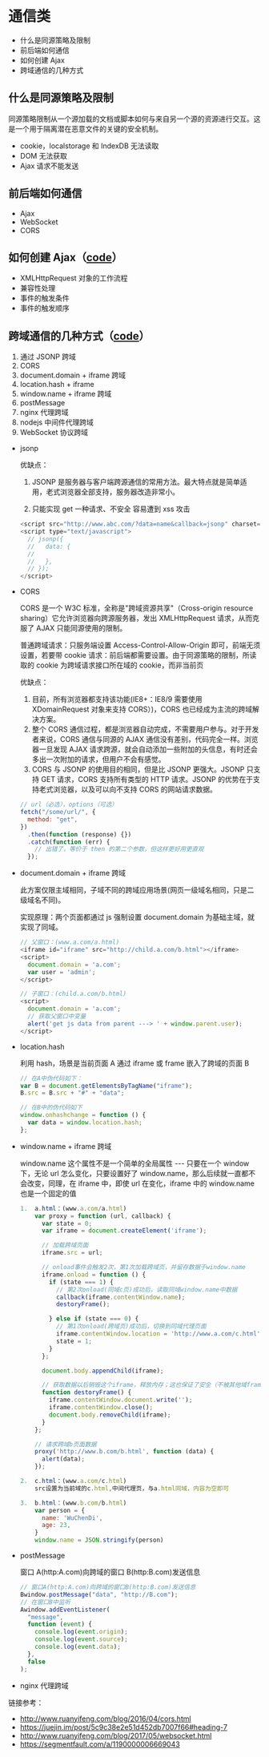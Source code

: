 # 通信类

- 什么是同源策略及限制
- 前后端如何通信
- 如何创建 Ajax
- 跨域通信的几种方式

## 什么是同源策略及限制

同源策略限制从一个源加载的文档或脚本如何与来自另一个源的资源进行交互。这是一个用于隔离潜在恶意文件的关键的安全机制。

- cookie，localstorage 和 IndexDB 无法读取
- DOM 无法获取
- Ajax 请求不能发送

## 前后端如何通信

- Ajax
- WebSocket
- CORS

## 如何创建 Ajax（[code](https://github.com/WuChenDi/Front-End/blob/master/04-%E9%9D%A2%E8%AF%95/2018%E5%B9%B4%E5%BA%95Coding/jsonp.js)）

- XMLHttpRequest 对象的工作流程
- 兼容性处理
- 事件的触发条件
- 事件的触发顺序

## 跨域通信的几种方式（[code](https://github.com/WuChenDi/Front-End/blob/master/04-%E9%9D%A2%E8%AF%95/2018%E5%B9%B4%E5%BA%95Coding/ajax.html)）

1. 通过 JSONP 跨域
2. CORS
3. document.domain + iframe 跨域
4. location.hash + iframe
5. window.name + iframe 跨域
6. postMessage
7. nginx 代理跨域
8. nodejs 中间件代理跨域
9. WebSocket 协议跨域

- jsonp

  优缺点：

  1. JSONP 是服务器与客户端跨源通信的常用方法。最大特点就是简单适用，老式浏览器全部支持，服务器改造非常小。

  2. 只能实现 get 一种请求、不安全 容易遭到 xss 攻击

  ```js
  <script src="http://www.abc.com/?data=name&callback=jsonp" charset="utf-8"></script>
  <script type="text/javascript">
    // jsonp({
    //   data: {
    //
    //   },
    // });
  </script>
  ```

- CORS

  CORS 是一个 W3C 标准，全称是"跨域资源共享"（Cross-origin resource sharing）它允许浏览器向跨源服务器，发出 XMLHttpRequest 请求，从而克服了 AJAX 只能同源使用的限制。

  普通跨域请求：只服务端设置 Access-Control-Allow-Origin 即可，前端无须设置，若要带 cookie 请求：前后端都需要设置。由于同源策略的限制，所读取的 cookie 为跨域请求接口所在域的 cookie，而非当前页

  优缺点：

  1. 目前，所有浏览器都支持该功能(IE8+：IE8/9 需要使用 XDomainRequest 对象来支持 CORS）)，CORS 也已经成为主流的跨域解决方案。
  2. 整个 CORS 通信过程，都是浏览器自动完成，不需要用户参与。对于开发者来说，CORS 通信与同源的 AJAX 通信没有差别，代码完全一样。浏览器一旦发现 AJAX 请求跨源，就会自动添加一些附加的头信息，有时还会多出一次附加的请求，但用户不会有感觉。
  3. CORS 与 JSONP 的使用目的相同，但是比 JSONP 更强大。JSONP 只支持 GET 请求，CORS 支持所有类型的 HTTP 请求。JSONP 的优势在于支持老式浏览器，以及可以向不支持 CORS 的网站请求数据。

  ```js
  // url（必选），options（可选）
  fetch("/some/url/", {
    method: "get",
  })
    .then(function (response) {})
    .catch(function (err) {
      // 出错了，等价于 then 的第二个参数，但这样更好用更直观
    });
  ```

- document.domain + iframe 跨域

  此方案仅限主域相同，子域不同的跨域应用场景(网页一级域名相同，只是二级域名不同)。

  实现原理：两个页面都通过 js 强制设置 document.domain 为基础主域，就实现了同域。

  ```js
  // 父窗口：(www.a.com/a.html)
  <iframe id="iframe" src="http://child.a.com/b.html"></iframe>
  <script>
    document.domain = 'a.com';
    var user = 'admin';
  </script>

  // 子窗口：(child.a.com/b.html)
  <script>
    document.domain = 'a.com';
    // 获取父窗口中变量
    alert('get js data from parent ---> ' + window.parent.user);
  </script>
  ```

- location.hash

  利用 hash，场景是当前页面 A 通过 iframe 或 frame 嵌入了跨域的页面 B

  ```js
  // 在A中伪代码如下：
  var B = document.getElementsByTagName("iframe");
  B.src = B.src + "#" + "data";

  // 在B中的伪代码如下
  window.onhashchange = function () {
    var data = window.location.hash;
  };
  ```

- window.name + iframe 跨域

  window.name 这个属性不是一个简单的全局属性 --- 只要在一个 window 下，无论 url 怎么变化，只要设置好了 window.name，那么后续就一直都不会改变，同理，在 iframe 中，即使 url 在变化，iframe 中的 window.name 也是一个固定的值

  ```js
  1.  a.html：(www.a.com/a.html)
      var proxy = function (url, callback) {
        var state = 0;
        var iframe = document.createElement('iframe');

        // 加载跨域页面
        iframe.src = url;

        // onload事件会触发2次，第1次加载跨域页，并留存数据于window.name
        iframe.onload = function () {
          if (state === 1) {
            // 第2次onload(同域c页)成功后，读取同域window.name中数据
            callback(iframe.contentWindow.name);
            destoryFrame();

          } else if (state === 0) {
            // 第1次onload(跨域页)成功后，切换到同域代理页面
            iframe.contentWindow.location = 'http://www.a.com/c.html';
            state = 1;
          }
        };

        document.body.appendChild(iframe);

        // 获取数据以后销毁这个iframe，释放内存；这也保证了安全（不被其他域frame js访问）
        function destoryFrame() {
          iframe.contentWindow.document.write('');
          iframe.contentWindow.close();
          document.body.removeChild(iframe);
        }
      };

      // 请求跨域b页面数据
      proxy('http://www.b.com/b.html', function (data) {
        alert(data);
      });

  2.  c.html：(www.a.com/c.html)
      src设置为当前域的c.html,中间代理页，与a.html同域，内容为空即可

  3.  b.html：(www.b.com/b.html)
      var person = {
        name: 'WuChenDi',
        age: 23,
      }
      window.name = JSON.stringify(person)
  ```

- postMessage

  窗口 A(http:A.com)向跨域的窗口 B(http:B.com)发送信息

  ```js
  // 窗口A(http:A.com)向跨域的窗口B(http:B.com)发送信息
  Bwindow.postMessage("data", "http://B.com");
  // 在窗口B中监听
  Awindow.addEventListener(
    "message",
    function (event) {
      console.log(event.origin);
      console.log(event.source);
      console.log(event.data);
    },
    false
  );
  ```

- nginx 代理跨域

链接参考：

- http://www.ruanyifeng.com/blog/2016/04/cors.html
- https://juejin.im/post/5c9c38e2e51d452db7007f66#heading-7
- http://www.ruanyifeng.com/blog/2017/05/websocket.html
- https://segmentfault.com/a/1190000006669043
